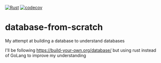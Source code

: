[![Rust](https://github.com/joshuabrownenz/database-from-scratch/actions/workflows/rust.yml/badge.svg)](https://github.com/joshuabrownenz/database-from-scratch/actions/workflows/rust.yml) [![codecov](https://codecov.io/gh/joshuabrownenz/database-from-scratch/graph/badge.svg?token=UTO6H9L819)](https://codecov.io/gh/joshuabrownenz/database-from-scratch)

# database-from-scratch
My attempt at building a database to understand databases

I'll be following https://build-your-own.org/database/ but using rust instead of GoLang to improve my understanding
